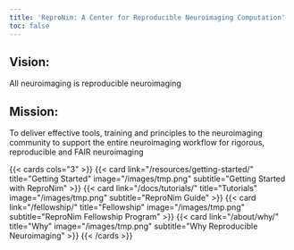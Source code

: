 ```yaml
---
title: 'ReproNim: A Center for Reproducible Neuroimaging Computation'
toc: false
---
```




## Vision:

All neuroimaging is reproducible neuroimaging

## Mission:

To deliver effective tools, training and principles to the neuroimaging community to support the entire neuroimaging workflow for rigorous, reproducible and FAIR neuroimaging


{{< cards cols="3" >}}
{{< card link="/resources/getting-started/" title="Getting Started" image="/images/tmp.png" subtitle="Getting Started with ReproNim" >}}
{{< card link="/docs/tutorials/" title="Tutorials" image="/images/tmp.png" subtitle="ReproNim Guide" >}}
{{< card link="/fellowship/" title="Fellowship" image="/images/tmp.png" subtitle="ReproNim Fellowship Program" >}}
{{< card link="/about/why/" title="Why" image="/images/tmp.png" subtitle="Why Reproducible Neuroimaging" >}}
{{< /cards >}}
